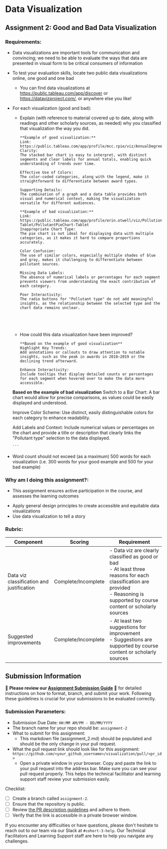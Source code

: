 # Data Visualization

## Assignment 2: Good and Bad Data Visualization

### Requirements:

- Data visualizations are important tools for communication and convincing; we need to be able to evaluate the ways that data are presented in visual form to be critical consumers of information 
- To test your evaluation skills, locate two public data visualizations online, one good and one bad  
    - You can find data visualizations at https://public.tableau.com/app/discover or https://datavizproject.com/, or anywhere else you like! 
- For each visualization (good and bad):  
    - Explain (with reference to material covered up to date, along with readings and other scholarly sources, as needed) why you classified that visualization the way you did.
      ```
      **Example of good visualization:**
      Link: https://public.tableau.com/app/profile/mcc.rpie/viz/AnnualDegreesandCertificates_16487718324400/Awards
      Clarity:
      The stacked bar chart is easy to interpret, with distinct segments and clear labels for annual totals, enabling quick understanding of trends over time.

      Effective Use of Colors:
      The color-coded categories, along with the legend, make it straightforward to differentiate between award types.

      Supporting Details:
      The combination of a graph and a data table provides both visual and numerical context, making the visualization versatile for different audiences.

      **Example of bad visualization:**
      Link: https://public.tableau.com/app/profile/erin.otwell/viz/Pollutionpiechart-Tablet/PollutantPieChart-Tablet
      Inappropriate Chart Type:
      The pie chart is not ideal for displaying data with multiple categories, as it makes it hard to compare proportions accurately.

      Color Confusion:
      The use of similar colors, especially multiple shades of blue and gray, makes it challenging to differentiate between pollutant sources.

      Missing Data Labels:
      The absence of numerical labels or percentages for each segment prevents viewers from understanding the exact contribution of each category.

      Poor Interactivity:
      The radio buttons for "Pollutant type" do not add meaningful insights, as the relationship between the selected type and the chart data remains unclear.





      ```
    - How could this data visualization have been improved?  
      ```
      **Based on the example of good visualization**
      Highlight Key Trends:
      Add annotations or callouts to draw attention to notable insights, such as the peak in awards in 2018–2019 or the declining trend afterward.

      Enhance Interactivity:
      Include tooltips that display detailed counts or percentages for each segment when hovered over to make the data more accessible.

     **Based on the example of bad visualization**
     Switch to a Bar Chart:
     A bar chart would allow for precise comparisons, as values could be easily displayed and understood.

     Improve Color Scheme:
     Use distinct, easily distinguishable colors for each category to enhance readability.

     Add Labels and Context:
     Include numerical values or percentages on the chart and provide a title or description that clearly links the "Pollutant type" selection to the data         displayed.




      
      ```
- Word count should not exceed (as a maximum) 500 words for each visualization (i.e. 
300 words for your good example and 500 for your bad example)

### Why am I doing this assignment?:

- This assignment ensures active participation in the course, and assesses the learning outcomes
* Apply general design principles to create accessible and equitable data visualizations
* Use data visualization to tell a story

### Rubric:

| Component               | Scoring   | Requirement                                                 |
|-------------------------|-----------|-------------------------------------------------------------|
| Data viz classification and justification | Complete/Incomplete | - Data viz are clearly classified as good or bad<br />- At least three reasons for each classification are provided<br />- Reasoning is supported by course content or scholarly sources |
| Suggested improvements  | Complete/Incomplete | - At least two suggestions for improvement<br />- Suggestions are supported by course content or scholarly sources |

## Submission Information

🚨 **Please review our [Assignment Submission Guide](https://github.com/UofT-DSI/onboarding/blob/main/onboarding_documents/submissions.md)** 🚨 for detailed instructions on how to format, branch, and submit your work. Following these guidelines is crucial for your submissions to be evaluated correctly.

### Submission Parameters:
* Submission Due Date: `HH:MM AM/PM - DD/MM/YYYY`
* The branch name for your repo should be: `assignment-2`
* What to submit for this assignment:
    * This markdown file (assignment_2.md) should be populated and should be the only change in your pull request.
* What the pull request link should look like for this assignment: `https://github.com/<your_github_username>/visualization/pull/<pr_id>`
    * Open a private window in your browser. Copy and paste the link to your pull request into the address bar. Make sure you can see your pull request properly. This helps the technical facilitator and learning support staff review your submission easily.

Checklist:
- [ ] Create a branch called `assignment-2`.
- [ ] Ensure that the repository is public.
- [ ] Review [the PR description guidelines](https://github.com/UofT-DSI/onboarding/blob/main/onboarding_documents/submissions.md#guidelines-for-pull-request-descriptions) and adhere to them.
- [ ] Verify that the link is accessible in a private browser window.

If you encounter any difficulties or have questions, please don't hesitate to reach out to our team via our Slack at `#cohort-3-help`. Our Technical Facilitators and Learning Support staff are here to help you navigate any challenges.
